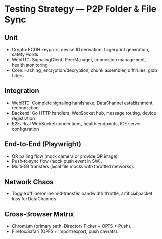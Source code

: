 # Testing Strategy — P2P Folder & File Sync

## Unit
- Crypto: ECDH keypairs, device ID derivation, fingerprint generation, safety words
- WebRTC: SignalingClient, PeerManager, connection management, health monitoring
- Core: Hashing, encryption/decryption, chunk assembler, diff rules, glob filters

## Integration  
- WebRTC: Complete signaling handshake, DataChannel establishment, reconnection
- Backend: Go HTTP handlers, WebSocket hub, message routing, device registration
- E2E: Real WebSocket connections, health endpoints, ICE server configuration

## End‑to‑End (Playwright)
- QR pairing flow (mock camera or provide QR image).
- Push‑to‑sync flow (mock push event in SW).
- Multi‑GB transfers (local file mocks with throttled networks).

## Network Chaos
- Toggle offline/online mid‑transfer, bandwidth throttle, artificial packet loss for DataChannels.

## Cross‑Browser Matrix
- Chromium (primary path: Directory Picker + OPFS + Push).
- Firefox/Safari (OPFS + import/export, push caveats).
